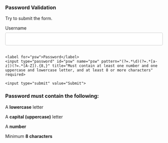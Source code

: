 <html>
<body>
<head>
<meta name="viewport" content="width=device-width, initial-scale=1">
<style>
/* Style all input fields */
input {
  width: 100%;
  padding: 12px;
  border: 1px solid #ccc;
  border-radius: 4px;
  box-sizing: border-box;
  margin-top: 6px;
  margin-bottom: 16px;
}


/* The message box is shown when the user clicks on the password field */
#message {
  display:none;
  background: #f1f1f1;
  color: #000;
  position: relative;
  padding: 20px;
  margin-top: 10px;
}

#message p {
  padding: 10px 35px;
  font-size: 18px;
}

/* Add a green text color and a checkmark when the requirements are right */
.valid {
  color: green;
}


/* Add a red text color and an "x" when the requirements are wrong */
.invalid {
  color: red;
}

</style>
</head>
<h3>Password Validation</h3>
<p>Try to submit the form.</p>

<div class="container">
  <form action="/action_page.php">
    <label for="usrname">Username</label>
    <input type="text" id="usrname" name="usrname" required>

    <label for="psw">Password</label>
    <input type="password" id="psw" name="psw" pattern="(?=.*\d)(?=.*[a-z])(?=.*[A-Z]).{8,}" title="Must contain at least one number and one uppercase and lowercase letter, and at least 8 or more characters" required>
    
    <input type="submit" value="Submit">
  </form>
</div>

<div id="message">
  <h3>Password must contain the following:</h3>
  <p id="letter" class="invalid">A <b>lowercase</b> letter</p>
  <p id="capital" class="invalid">A <b>capital (uppercase)</b> letter</p>
  <p id="number" class="invalid">A <b>number</b></p>
  <p id="length" class="invalid">Minimum <b>8 characters</b></p>
</div>
				
<script>
var myInput = document.getElementById("psw");
var letter = document.getElementById("letter");
var capital = document.getElementById("capital");
var number = document.getElementById("number");
var length = document.getElementById("length");

// When the user clicks on the password field, show the message box
myInput.onfocus = function() {
  document.getElementById("message").style.display = "block";
}

// When the user clicks outside of the password field, hide the message box
myInput.onblur = function() {
  document.getElementById("message").style.display = "none";
}

// When the user starts to type something inside the password field
myInput.onkeyup = function() {
  // Validate lowercase letters
  var lowerCaseLetters = /[a-z]/g;
  if(myInput.value.match(lowerCaseLetters)) {  
    letter.classList.remove("invalid");
    letter.classList.add("valid");
  } else {
    letter.classList.remove("valid");
    letter.classList.add("invalid");
  }
  
  // Validate capital letters
  var upperCaseLetters = /[A-Z]/g;
  if(myInput.value.match(upperCaseLetters)) {  
    capital.classList.remove("invalid");
    capital.classList.add("valid");
  } else {
    capital.classList.remove("valid");
    capital.classList.add("invalid");
  }

  // Validate numbers
  var numbers = /[0-9]/g;
  if(myInput.value.match(numbers)) {  
    number.classList.remove("invalid");
    number.classList.add("valid");
  } else {
    number.classList.remove("valid");
    number.classList.add("invalid");
  }
  
  // Validate length
  if(myInput.value.length >= 8) {
    length.classList.remove("invalid");
    length.classList.add("valid");
  } else {
    length.classList.remove("valid");
    length.classList.add("invalid");
  }
}
</script>

</body>
</html>
